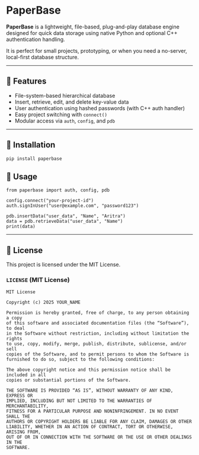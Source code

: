 # PaperBase

**PaperBase** is a lightweight, file-based, plug-and-play database engine designed for quick data storage using native Python and optional C++ authentication handling.

It is perfect for small projects, prototyping, or when you need a no-server, local-first database structure.

---

## 🔧 Features

- File-system-based hierarchical database
- Insert, retrieve, edit, and delete key-value data
- User authentication using hashed passwords (with C++ auth handler)
- Easy project switching with `connect()`
- Modular access via `auth`, `config`, and `pdb`

---

## 🚀 Installation

```
pip install paperbase
```

## 🧠 Usage
```
from paperbase import auth, config, pdb

config.connect("your-project-id")
auth.signInUser("user@example.com", "password123")

pdb.insertData("user_data", "Name", "Aritra")
data = pdb.retrieveData("user_data", "Name")
print(data)
```
---
## 📃 License
This project is licensed under the MIT License.

### `LICENSE` (MIT License)
```
MIT License

Copyright (c) 2025 YOUR_NAME

Permission is hereby granted, free of charge, to any person obtaining a copy
of this software and associated documentation files (the “Software”), to deal
in the Software without restriction, including without limitation the rights
to use, copy, modify, merge, publish, distribute, sublicense, and/or sell
copies of the Software, and to permit persons to whom the Software is
furnished to do so, subject to the following conditions:

The above copyright notice and this permission notice shall be included in all
copies or substantial portions of the Software.

THE SOFTWARE IS PROVIDED “AS IS”, WITHOUT WARRANTY OF ANY KIND, EXPRESS OR
IMPLIED, INCLUDING BUT NOT LIMITED TO THE WARRANTIES OF MERCHANTABILITY,
FITNESS FOR A PARTICULAR PURPOSE AND NONINFRINGEMENT. IN NO EVENT SHALL THE
AUTHORS OR COPYRIGHT HOLDERS BE LIABLE FOR ANY CLAIM, DAMAGES OR OTHER
LIABILITY, WHETHER IN AN ACTION OF CONTRACT, TORT OR OTHERWISE, ARISING FROM,
OUT OF OR IN CONNECTION WITH THE SOFTWARE OR THE USE OR OTHER DEALINGS IN THE
SOFTWARE.
```
